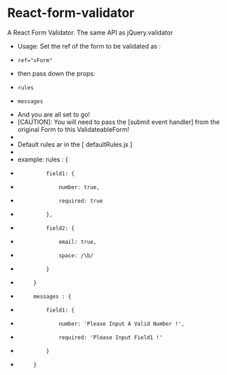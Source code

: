 # React-form-validator
A React Form Validator. The same API as jQuery.validator

 * Usage: Set the ref of the form to be validated as :
 *     ref="vForm"
 * then pass down the props:
 *     rules
 *     messages
 * And you are all set to go!
 *  [CAUTION]:  You will need to pass the [submit event handler] from the original Form to this ValidateableForm!
 *
 * Default rules ar in the [ defaultRules.js ]
 *
 * example: rules : {
 *              field1: {
 *                  number: true,
 *                  required: true
 *              },
 *              field2: {
 *                  email: true,
 *                  space: /\b/
 *              }
 *          }
 *          messages : {
 *              field1: {
 *                  number: 'Please Input A Valid Number !',
 *                  required: 'Please Input Field1 !'
 *              }
 *          }